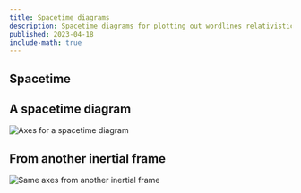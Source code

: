 ```yaml
---
title: Spacetime diagrams
description: Spacetime diagrams for plotting out wordlines relativistically.
published: 2023-04-18
include-math: true
---
```


## Spacetime

## A spacetime diagram

![Axes for a spacetime diagram](/diagrams/article/relativity/diagrams/axes.svg)

## From another inertial frame

![Same axes from another inertial frame](/diagrams/article/relativity/diagrams/observed-axes.svg)
